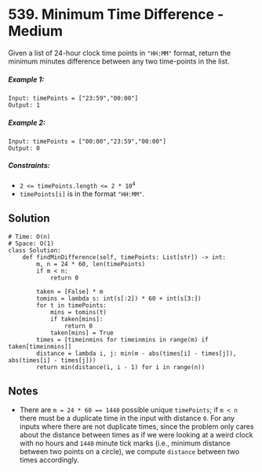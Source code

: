 # 539. Minimum Time Difference - Medium

Given a list of 24-hour clock time points in `"HH:MM"` format, return the minimum minutes difference between any two time-points in the list. 

##### Example 1:

```
Input: timePoints = ["23:59","00:00"]
Output: 1
```

##### Example 2:

```
Input: timePoints = ["00:00","23:59","00:00"]
Output: 0
```

##### Constraints:

- <code>2 <= timePoints.length <= 2 * 10<sup>4</sup></code>
- `timePoints[i]` is in the format `"HH:MM"`.

## Solution

```
# Time: O(n)
# Space: O(1)
class Solution:
    def findMinDifference(self, timePoints: List[str]) -> int:
        m, n = 24 * 60, len(timePoints)
        if m < n:
            return 0

        taken = [False] * m
        tomins = lambda s: int(s[:2]) * 60 + int(s[3:])
        for t in timePoints:
            mins = tomins(t)
            if taken[mins]:
                return 0
            taken[mins] = True
        times = [timeinmins for timeinmins in range(m) if taken[timeinmins]]
        distance = lambda i, j: min(m - abs(times[i] - times[j]), abs(times[i] - times[j]))
        return min(distance(i, i - 1) for i in range(n))
```

## Notes
- There are `m = 24 * 60 == 1440` possible unique `timePoints`; if `m < n` there must be a duplicate time in the input with distance `0`. For any inputs where there are not duplicate times, since the problem only cares about the distance between times as if we were looking at a weird clock with no hours and `1440` minute tick marks (i.e., minimum distance between two points on a circle), we compute `distance` between two times accordingly.
